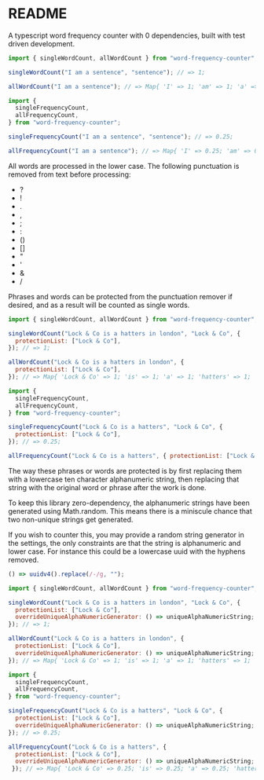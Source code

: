 # README

A typescript word frequency counter with 0 dependencies, built with test driven development.

```javascript
import { singleWordCount, allWordCount } from "word-frequency-counter";

singleWordCount("I am a sentence", "sentence"); // => 1;

allWordCount("I am a sentence"); // => Map{ 'I' => 1; 'am' => 1; 'a' => 1; 'sentence' => 1; };
```

```javascript
import {
  singleFrequencyCount,
  allFrequencyCount,
} from "word-frequency-counter";

singleFrequencyCount("I am a sentence", "sentence"); // => 0.25;

allFrequencyCount("I am a sentence"); // => Map{ 'I' => 0.25; 'am' => 0.25; 'a' => 0.25; 'sentence' => 0.25; };
```

All words are processed in the lower case. The following punctuation is removed from text before processing:

- ?
- !
- .
- ,
- ;
- :
- ()
- []
- "
- '
- &
- /

Phrases and words can be protected from the punctuation remover if desired, and as a result will be counted as single words.

```javascript
import { singleWordCount, allWordCount } from "word-frequency-counter";

singleWordCount("Lock & Co is a hatters in london", "Lock & Co", {
  protectionList: ["Lock & Co"],
}); // => 1;

allWordCount("Lock & Co is a hatters in london", {
  protectionList: ["Lock & Co"],
}); // => Map{ 'Lock & Co' => 1; 'is' => 1; 'a' => 1; 'hatters' => 1; 'in' => 1; 'london' => 1; };
```

```javascript
import {
  singleFrequencyCount,
  allFrequencyCount,
} from "word-frequency-counter";

singleFrequencyCount("Lock & Co is a hatters", "Lock & Co", {
  protectionList: ["Lock & Co"],
}); // => 0.25;

allFrequencyCount("Lock & Co is a hatters", { protectionList: ["Lock & Co"] }); // => Map{ 'Lock & Co' => 0.25; 'is' => 0.25; 'a' => 0.25; 'hatters' => 0.25; };
```

The way these phrases or words are protected is by first replacing them with a lowercase ten character alphanumeric string, then replacing that string with the original word or phrase after the work is done.

To keep this library zero-dependency, the alphanumeric strings have been generated using Math.random. This means there is a miniscule chance that two non-unique strings get generated.

If you wish to counter this, you may provide a random string generator in the settings, the only constraints are that the string is alphanumeric and lower case. For instance this could be a lowercase uuid with the hyphens removed.

```javascript
() => uuidv4().replace(/-/g, "");
```

```javascript
import { singleWordCount, allWordCount } from "word-frequency-counter";

singleWordCount("Lock & Co is a hatters in london", "Lock & Co", {
  protectionList: ["Lock & Co"],
  overrideUniqueAlphaNumericGenerator: () => uniqueAlphaNumericString;
}); // => 1;

allWordCount("Lock & Co is a hatters in london", {
  protectionList: ["Lock & Co"],
  overrideUniqueAlphaNumericGenerator: () => uniqueAlphaNumericString;
}); // => Map{ 'Lock & Co' => 1; 'is' => 1; 'a' => 1; 'hatters' => 1; 'in' => 1; 'london' => 1; };
```

```javascript
import {
  singleFrequencyCount,
  allFrequencyCount,
} from "word-frequency-counter";

singleFrequencyCount("Lock & Co is a hatters", "Lock & Co", {
  protectionList: ["Lock & Co"],
  overrideUniqueAlphaNumericGenerator: () => uniqueAlphaNumericString;
}); // => 0.25;

allFrequencyCount("Lock & Co is a hatters", {
  protectionList: ["Lock & Co"],
  overrideUniqueAlphaNumericGenerator: () => uniqueAlphaNumericString;
 }); // => Map{ 'Lock & Co' => 0.25; 'is' => 0.25; 'a' => 0.25; 'hatters' => 0.25; };
```
